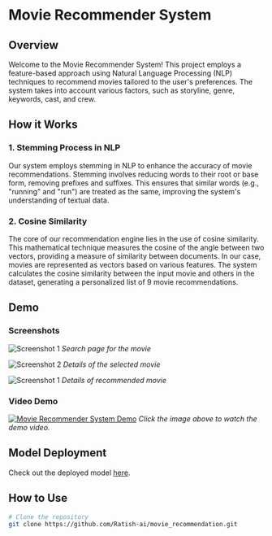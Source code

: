 # Movie Recommender System

## Overview

Welcome to the Movie Recommender System! This project employs a feature-based approach using Natural Language Processing (NLP) techniques to recommend movies tailored to the user's preferences. The system takes into account various factors, such as storyline, genre, keywords, cast, and crew.

## How it Works

### 1. Stemming Process in NLP

Our system employs stemming in NLP to enhance the accuracy of movie recommendations. Stemming involves reducing words to their root or base form, removing prefixes and suffixes. This ensures that similar words (e.g., "running" and "run") are treated as the same, improving the system's understanding of textual data.

### 2. Cosine Similarity

The core of our recommendation engine lies in the use of cosine similarity. This mathematical technique measures the cosine of the angle between two vectors, providing a measure of similarity between documents. In our case, movies are represented as vectors based on various features. The system calculates the cosine similarity between the input movie and others in the dataset, generating a personalized list of 9 movie recommendations.

## Demo

### Screenshots

![Screenshot 1](/output/Screenshot%202024-01-10%20at%2011.30.44 AM.png)
*Search page for the movie*

![Screenshot 2](/output/Screenshot%202024-01-10%20at%2011.34.33 AM.png)
*Details of the selected movie*

![Screenshot 1](/output/Screenshot%202024-01-10%20at%2011.34.42 AM.png)
*Details of recommended movie*

### Video Demo

[![Movie Recommender System Demo](/output/Screenshot%202024-01-10%20at%2011.30.44 AM.png)](/output/Screen%20Recording%202024-01-10%20at%2011.32.27 AM.mov)
*Click the image above to watch the demo video.*

## Model Deployment

Check out the deployed model [here](https://movierecommendation-ratish.streamlit.app/).

## How to Use


```bash
# Clone the repository
git clone https://github.com/Ratish-ai/movie_recommendation.git
